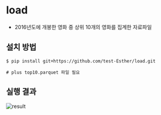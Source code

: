 # load
- 2016년도에 개봉한 영화 중 상위 10개의 영화를 집계한 자료파일 

## 설치 방법
```
$ pip install git+https://github.com/test-Esther/load.git

# plus top10.parquet 파일 필요
```

## 실행 결과
![result](https://github.com/user-attachments/assets/ce8749da-adf2-4bfb-9a94-0840ea098156)

